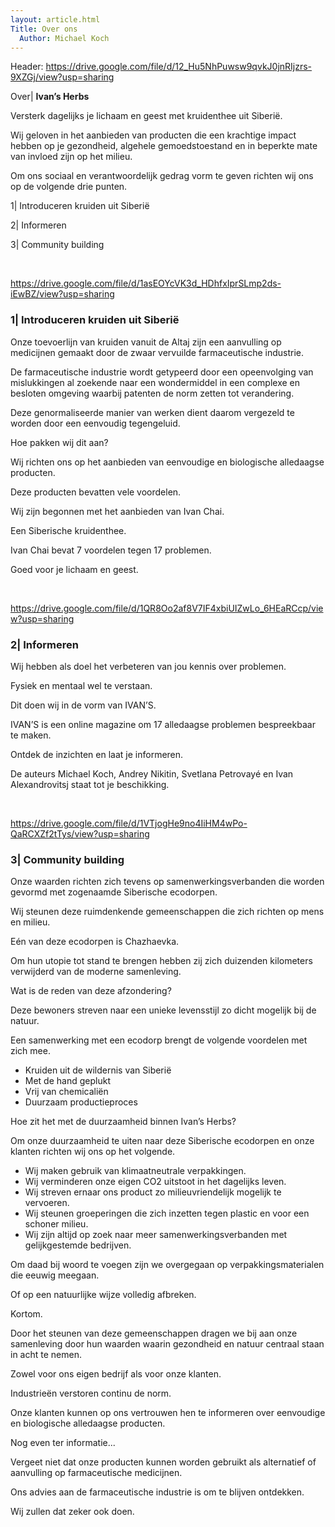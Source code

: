 ```yaml
---
layout: article.html
Title: Over ons
  Author: Michael Koch
---
```

Header: https://drive.google.com/file/d/12_Hu5NhPuwsw9qvkJ0jnRIjzrs-9XZGj/view?usp=sharing

Over| **Ivan’s Herbs**

Versterk dagelijks je lichaam en geest met kruidenthee uit Siberië.

Wij geloven in het aanbieden van producten die een krachtige impact hebben op je gezondheid, algehele gemoedstoestand en in beperkte mate van invloed zijn op het milieu. 

Om ons sociaal en verantwoordelijk gedrag vorm te geven richten wij ons op de volgende drie punten. 

1| Introduceren kruiden uit Siberië

2| Informeren

3| Community building

<br>

https://drive.google.com/file/d/1asEOYcVK3d_HDhfxIprSLmp2ds-iEwBZ/view?usp=sharing

### 1| Introduceren kruiden uit Siberië 
Onze toevoerlijn van kruiden vanuit de Altaj zijn een aanvulling op medicijnen gemaakt door de zwaar vervuilde farmaceutische industrie. 

De farmaceutische industrie wordt getypeerd door een opeenvolging van mislukkingen al zoekende naar een wondermiddel in een complexe en besloten omgeving waarbij patenten de norm zetten tot verandering.

Deze genormaliseerde manier van werken dient daarom vergezeld te worden door een eenvoudig tegengeluid. 

Hoe pakken wij dit aan?

Wij richten ons op het aanbieden van eenvoudige en biologische alledaagse producten.

Deze producten bevatten vele voordelen.

Wij zijn begonnen met het aanbieden van Ivan Chai.

Een Siberische kruidenthee.

Ivan Chai bevat 7 voordelen tegen 17 problemen. 

Goed voor je lichaam en geest. 

<br>

https://drive.google.com/file/d/1QR8Oo2af8V7IF4xbiUIZwLo_6HEaRCcp/view?usp=sharing

### 2| Informeren 
Wij hebben als doel het verbeteren van jou kennis over problemen.

Fysiek en mentaal wel te verstaan. 

Dit doen wij in de vorm van IVAN’S. 

IVAN’S is een online magazine om 17 alledaagse problemen bespreekbaar te maken. 

Ontdek de inzichten en laat je informeren.

De auteurs Michael Koch, Andrey Nikitin, Svetlana Petrovayé en Ivan Alexandrovitsj staat tot je beschikking. 

<br>

https://drive.google.com/file/d/1VTjogHe9no4IiHM4wPo-QaRCXZf2tTys/view?usp=sharing

### 3| Community building
Onze waarden richten zich tevens op samenwerkingsverbanden die worden gevormd met zogenaamde Siberische ecodorpen. 

Wij steunen deze ruimdenkende gemeenschappen die zich richten op mens en milieu.

Eén van deze ecodorpen is Chazhaevka. 

Om hun utopie tot stand te brengen hebben zij zich duizenden kilometers verwijderd van de moderne samenleving. 

Wat is de reden van deze afzondering? 

Deze bewoners streven naar een unieke levensstijl zo dicht mogelijk bij de natuur. 

Een samenwerking met een ecodorp brengt de volgende voordelen met zich mee. 

* Kruiden uit de wildernis van Siberië
* Met de hand geplukt
* Vrij van chemicaliën
* Duurzaam productieproces


Hoe zit het met de duurzaamheid binnen Ivan’s Herbs? 

Om onze duurzaamheid te uiten naar deze Siberische ecodorpen en onze klanten richten wij ons op het volgende. 

* Wij maken gebruik van klimaatneutrale verpakkingen.
* Wij verminderen onze eigen CO2 uitstoot in het dagelijks leven. 
* Wij streven ernaar ons product zo milieuvriendelijk mogelijk te vervoeren. 
* Wij steunen groeperingen die zich inzetten tegen plastic en voor een schoner milieu. 
* Wij zijn altijd op zoek naar meer samenwerkingsverbanden met gelijkgestemde bedrijven.

Om daad bij woord te voegen zijn we overgegaan op verpakkingsmaterialen die eeuwig meegaan. 

Of op een natuurlijke wijze volledig afbreken.

Kortom.

Door het steunen van deze gemeenschappen dragen we bij aan onze samenleving door hun waarden waarin gezondheid en natuur centraal staan in acht te nemen.

Zowel voor ons eigen bedrijf als voor onze klanten. 

Industrieën verstoren continu de norm. 

Onze klanten kunnen op ons vertrouwen hen te informeren over eenvoudige en biologische alledaagse producten.

Nog even ter informatie...

Vergeet niet dat onze producten kunnen worden gebruikt als alternatief of aanvulling op farmaceutische medicijnen. 

Ons advies aan de farmaceutische industrie is om te blijven ontdekken. 

Wij zullen dat zeker ook doen.

